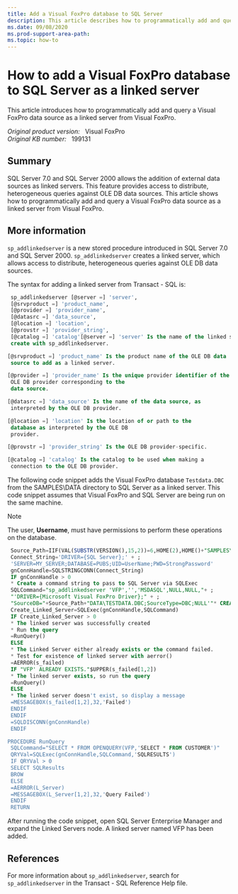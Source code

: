 ```yaml
---
title: Add a Visual FoxPro database to SQL Server
description: This article describes how to programmatically add and query a Visual FoxPro data source as a linked server from Visual FoxPro.
ms.date: 09/08/2020
ms.prod-support-area-path: 
ms.topic: how-to
---
```

# How to add a Visual FoxPro database to SQL Server as a linked server

This article introduces how to programmatically add and query a Visual FoxPro data source as a linked server from Visual FoxPro.

_Original product version:_ &nbsp; Visual FoxPro  
_Original KB number:_ &nbsp; 199131

## Summary

SQL Server 7.0 and SQL Server 2000 allows the addition of external data sources as linked servers. This feature provides access to distribute, heterogeneous queries against OLE DB data sources. This article shows how to programmatically add and query a Visual FoxPro data source as a linked server from Visual FoxPro.

## More information

`sp_addlinkedserver` is a new stored procedure introduced in SQL Server 7.0 and SQL Server 2000. `sp_addlinkedserver` creates a linked server, which allows access to distribute, heterogeneous queries against OLE DB data sources.

The syntax for adding a linked server from Transact - SQL is:

```sql
 sp_addlinkedserver [@server =] 'server',
 [@srvproduct =] 'product_name',
 [@provider =] 'provider_name',
 [@datasrc =] 'data_source',
 [@location =] 'location',
 [@provstr =] 'provider_string',
 [@catalog =] 'catalog'[@server =] 'server' Is the name of the linked server to
 create with sp_addlinkedserver.

[@srvproduct =] 'product_name' Is the product name of the OLE DB data
 source to add as a linked server.

[@provider =] 'provider_name' Is the unique provider identifier of the
 OLE DB provider corresponding to the
 data source.

[@datasrc =] 'data_source' Is the name of the data source, as
 interpreted by the OLE DB provider.

[@location =] 'location' Is the location of or path to the
 database as interpreted by the OLE DB
 provider.

[@provstr =] 'provider_string' Is the OLE DB provider-specific.

[@catalog =] 'catalog' Is the catalog to be used when making a
 connection to the OLE DB provider.
```

The following code snippet adds the Visual FoxPro database `Testdata.DBC` from the SAMPLES\DATA directory to SQL Server as a linked server. This code snippet assumes that Visual FoxPro and SQL Server are being run on the same machine.

> [!NOTE]
> The user, **Username**, must have permissions to perform these operations on the database.

```sql
 Source_Path=IIF(VAL(SUBSTR(VERSION(),15,2))=6,HOME(2),HOME()+"SAMPLES\")
 Connect_String='DRIVER={SQL Server};' + ;
 'SERVER=MY_SERVER;DATABASE=PUBS;UID=UserName;PWD=StrongPassword'
 gnConnHandle=SQLSTRINGCONN(Connect_String)
 IF gnConnHandle > 0
 * Create a command string to pass to SQL Server via SQLExec
 SQLCommand="sp_addlinkedserver 'VFP','','MSDASQL',NULL,NULL,"+ ;
 "'DRIVER={Microsoft Visual FoxPro Driver};" + ;
 "SourceDB="+Source_Path+"DATA\TESTDATA.DBC;SourceType=DBC;NULL'"* CREATE the LINKED Server"
 Create_Linked_Server=SQLExec(gnConnHandle,SQLCommand)
 IF Create_Linked_Server > 0
 * The linked server was successfully created
 * Run the query
 =RunQuery()
 ELSE
 * The Linked Server either already exists or the command failed.
 * Test for existence of linked server with aerror()
 =AERROR(s_failed)
 IF "VFP' ALREADY EXISTS."$UPPER(s_failed[1,2])
 * The linked server exists, so run the query
 =RunQuery()
 ELSE
 * The linked server doesn't exist, so display a message
 =MESSAGEBOX(s_failed[1,2],32,'Failed')
 ENDIF
 ENDIF
 =SQLDISCONN(gnConnHandle)
 ENDIF

PROCEDURE RunQuery
 SQLCommand="SELECT * FROM OPENQUERY(VFP,'SELECT * FROM CUSTOMER')"
 QRYVal=SQLExec(gnConnHandle,SQLCommand,'SQLRESULTS')
 IF QRYVal > 0
 SELECT SQLResults
 BROW
 ELSE
 =AERROR(L_Server)
 =MESSAGEBOX(L_Server[1,2],32,'Query Failed')
 ENDIF
 RETURN
```

After running the code snippet, open SQL Server Enterprise Manager and expand the Linked Servers node. A linked server named VFP has been added.

## References

For more information about `sp_addlinkedserver`, search for `sp_addlinkedserver` in the Transact - SQL Reference Help file.
